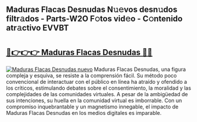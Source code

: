 ## Maduras Flacas Desnudas N𝚞𝚎vos desn𝚞dos filtr𝚊dos - Parts-W2O F𝚘tos vid𝚎o - C𝚘ntenido atr𝚊ctivo EVVBT

# <h2><a href="http://mb0u9ii.tromn.icu/?c=Maduras+Flacas+Desnudas">🔗👉👉👉 Maduras Flacas Desnudas 🔗🔗</a></h2>

[![Maduras Flacas Desnudas nuevo](https://i.imgur.com/pEAQMta.gif)](http://mb0u9ii.tromn.icu/?c=Maduras+Flacas+Desnudas)
Maduras Flacas Desnudas, una figura compleja y esquiva, se resiste a la comprensión fácil. Su método poco convencional de interactuar con el público en línea ha atraído y ofendido a los críticos, estimulando debates sobre el consentimiento, la moralidad y las complejidades de las comunidades virtuales. A pesar de la ambigüedad de sus intenciones, su huella en la comunidad virtual es imborrable. Con un compromiso inquebrantable y un magnetismo innegable, el impacto de Maduras Flacas Desnudas en los medios digitales es imparable.
